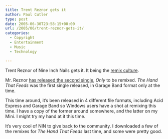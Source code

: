 ```yaml
---
title: Trent Reznor gets it
author: Paul Cutler
type: post
date: 2005-06-30T23:58:15+00:00
url: /2005/06/trent-reznor-gets-it/
categories:
  - Copyright
  - Entertainment
  - Music
  - Technology

---
```

Trent Reznor of Nine Inch Nails gets it. It being the [remix culture][1].

Mr. Reznor [has released the second single][2], _Only_ to be remixed. _The Hand That Feeds_ was the first single released, in Garage Band format only at the time.

This time around, it&#8217;s been released in 4 different file formats, including Acid Express and Garage Band so Windows users have a shot at remixing this time. I have a copy of the former around somewhere, and the latter on my Mini. I might try my hand at it this time.

It&#8217;s very cool of NIN to give back to the community. I downloaded a few of the remixes for _The Hand That Feeds_ last time, and some were pretty good.

 [1]: http://en.wikipedia.org/wiki/Remix_culture
 [2]: http://nin.com/access/only/